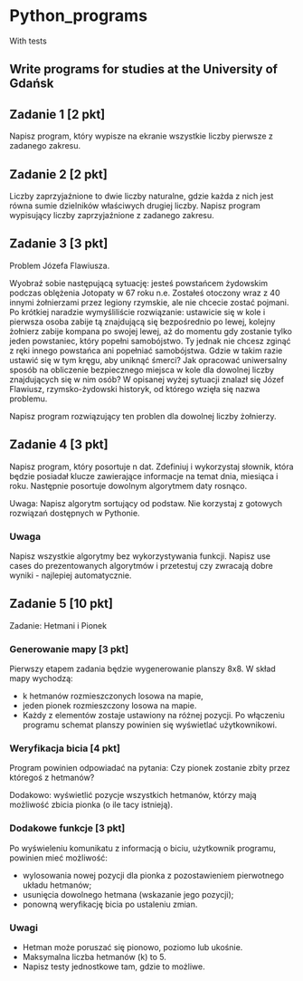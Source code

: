 # Python_programs
With tests

## Write programs for studies at the University of Gdańsk

## Zadanie 1 [2 pkt]
Napisz program, który wypisze na ekranie wszystkie liczby pierwsze z zadanego zakresu.

## Zadanie 2 [2 pkt]
Liczby zaprzyjaźnione to dwie liczby naturalne, gdzie każda z nich jest równa sumie dzielników właściwych drugiej liczby. Napisz program wypisujący liczby zaprzyjaźnione z zadanego zakresu.

## Zadanie 3 [3 pkt]
Problem Józefa Flawiusza.

Wyobraź sobie następującą sytuację: jesteś powstańcem żydowskim podczas oblężenia Jotopaty w 67 roku n.e. Zostałeś otoczony wraz z 40 innymi żołnierzami przez legiony rzymskie, ale nie chcecie zostać pojmani. Po krótkiej naradzie wymyśliliście rozwiązanie: ustawicie się w kole i pierwsza osoba zabije tą znajdującą się bezpośrednio po lewej, kolejny żołnierz zabije kompana po swojej lewej, aż do momentu gdy zostanie tylko jeden powstaniec, który popełni samobójstwo. Ty jednak nie chcesz zginąć z ręki innego powstańca ani popełniać samobójstwa. Gdzie w takim razie ustawić się w tym kręgu, aby uniknąć śmerci? Jak opracować uniwersalny sposób na obliczenie bezpiecznego miejsca w kole dla dowolnej liczby znajdujących się w nim osób? W opisanej wyżej sytuacji znalazł się Józef Flawiusz, rzymsko-żydowski historyk, od którego wzięła się nazwa problemu.

Napisz program rozwiązujący ten problen dla dowolnej liczby żołnierzy.

## Zadanie 4 [3 pkt]
Napisz program, który posortuje n dat. Zdefiniuj i wykorzystaj słownik, która będzie posiadał klucze zawierające informacje na temat dnia, miesiąca i roku. Następnie posortuje dowolnym algorytmem daty rosnąco.

Uwaga: Napisz algorytm sortujący od podstaw. Nie korzystaj z gotowych rozwiązań dostępnych w Pythonie.

### Uwaga
Napisz wszystkie algorytmy bez wykorzystywania funkcji. Napisz use cases do prezentowanych algorytmów i przetestuj czy zwracają dobre wyniki - najlepiej automatycznie.

## Zadanie 5 [10 pkt]
Zadanie: Hetmani i Pionek

### Generowanie mapy [3 pkt]
Pierwszy etapem zadania będzie wygenerowanie planszy 8x8. W skład mapy wychodzą:

- k hetmanów rozmieszczonych losowa na mapie,
- jeden pionek rozmieszczony losowa na mapie.
- Każdy z elementów zostaje ustawiony na różnej pozycji. Po włączeniu programu schemat planszy powinien się wyświetlać użytkownikowi.

### Weryfikacja bicia [4 pkt]
Program powinien odpowiadać na pytania: Czy pionek zostanie zbity przez któregoś z hetmanów?

Dodakowo: wyświetlić pozycje wszystkich hetmanów, którzy mają możliwość zbicia pionka (o ile tacy istnieją).

### Dodakowe funkcje [3 pkt]
Po wyświeleniu komunikatu z informacją o biciu, użytkownik programu, powinien mieć możliwość:

- wylosowania nowej pozycji dla pionka z pozostawieniem pierwotnego układu hetmanów;
- usunięcia dowolnego hetmana (wskazanie jego pozycji);
- ponowną weryfikację bicia po ustaleniu zmian.

### Uwagi
- Hetman może poruszać się pionowo, poziomo lub ukośnie.
- Maksymalna liczba hetmanów (k) to 5.
- Napisz testy jednostkowe tam, gdzie to możliwe.
